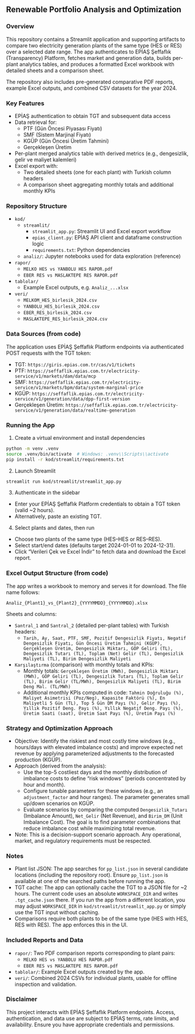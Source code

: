 ## Renewable Portfolio Analysis and Optimization

### Overview
This repository contains a Streamlit application and supporting artifacts to compare two electricity generation plants of the same type (HES or RES) over a selected date range. The app authenticates to EPİAŞ Şeffaflık (Transparency) Platform, fetches market and generation data, builds per-plant analytics tables, and produces a formatted Excel workbook with detailed sheets and a comparison sheet.

The repository also includes pre-generated comparative PDF reports, example Excel outputs, and combined CSV datasets for the year 2024.

### Key Features
- EPİAŞ authentication to obtain TGT and subsequent data access
- Data retrieval for:
  - PTF (Gün Öncesi Piyasası Fiyatı)
  - SMF (Sistem Marjinal Fiyatı)
  - KGÜP (Gün Öncesi Üretim Tahmini)
  - Gerçekleşen Üretim
- Per-plant merged analytics table with derived metrics (e.g., dengesizlik, gelir ve maliyet kalemleri)
- Excel export with:
  - Two detailed sheets (one for each plant) with Turkish column headers
  - A comparison sheet aggregating monthly totals and additional monthly KPIs

### Repository Structure
- `kod/`
  - `streamlit/`
    - `streamlit_app.py`: Streamlit UI and Excel export workflow
    - `epias_client.py`: EPİAŞ API client and dataframe construction logic
    - `requirements.txt`: Python dependencies
  - `analiz/`: Jupyter notebooks used for data exploration (reference)
- `rapor/`
  - `MELKO HES vs YANBOLU HES RAPOR.pdf`
  - `EBER RES vs MASLAKTEPE RES RAPOR.pdf`
- `tablolar/`
  - Example Excel outputs, e.g. `Analiz_...xlsx`
- `veri/`
  - `MELKOM_HES_birlesik_2024.csv`
  - `YANBOLU_HES_birlesik_2024.csv`
  - `EBER_RES_birlesik_2024.csv`
  - `MASLAKTEPE_RES_birlesik_2024.csv`
  

### Data Sources (from code)
The application uses EPİAŞ Şeffaflık Platform endpoints via authenticated POST requests with the TGT token:
- TGT: `https://giris.epias.com.tr/cas/v1/tickets`
- PTF: `https://seffaflik.epias.com.tr/electricity-service/v1/markets/dam/data/mcp`
- SMF: `https://seffaflik.epias.com.tr/electricity-service/v1/markets/bpm/data/system-marginal-price`
- KGÜP: `https://seffaflik.epias.com.tr/electricity-service/v1/generation/data/dpp-first-version`
- Gerçekleşen Üretim: `https://seffaflik.epias.com.tr/electricity-service/v1/generation/data/realtime-generation`

### Running the App
1) Create a virtual environment and install dependencies
```bash
python -m venv .venv
source .venv/bin/activate  # Windows: .venv\\Scripts\\activate
pip install -r kod/streamlit/requirements.txt
```

2) Launch Streamlit
```bash
streamlit run kod/streamlit/streamlit_app.py
```

3) Authenticate in the sidebar
- Enter your EPİAŞ Şeffaflık Platform credentials to obtain a TGT token (valid ~2 hours).
- Alternatively, paste an existing TGT.

4) Select plants and dates, then run
- Choose two plants of the same type (HES–HES or RES–RES).
- Select start/end dates (defaults target 2024-01-01 to 2024-12-31).
- Click “Verileri Çek ve Excel İndir” to fetch data and download the Excel report.

### Excel Output Structure (from code)
The app writes a workbook to memory and serves it for download. The file name follows:
```
Analiz_{Plant1}_vs_{Plant2}_{YYYYMMDD}_{YYYYMMDD}.xlsx
```

Sheets and columns:
- `Santral_1` and `Santral_2` (detailed per-plant tables) with Turkish headers:
  - `Tarih, Ay, Saat, PTF, SMF, Pozitif Dengesizlik Fiyatı, Negatif Dengesizlik Fiyatı, Gün Öncesi Üretim Tahmini (KGÜP), Gerçekleşen Üretim, Dengesizlik Miktarı, GÖP Geliri (TL), Dengesizlik Tutarı (TL), Toplam (Net) Gelir (TL), Dengesizlik Maliyeti (TL), Birim Dengesizlik Maliyeti`
- `Karşılaştırma` (comparison) with monthly totals and KPIs:
  - Monthly totals: `Gerçekleşen Üretim (MWh), Dengesizlik Miktarı (MWh), GÖP Geliri (TL), Dengesizlik Tutarı (TL), Toplam Gelir (TL), Birim Gelir (TL/MWh), Dengesizlik Maliyeti (TL), Birim Deng Mal. (TL/MWh)`
  - Additional monthly KPIs computed in code: `Tahmin Doğruluğu (%), Maliyet Asimetrisi (Poz/Neg), Kapasite Faktörü (%), En Maliyetli 5 Gün (TL), Top 5 Gün DM Payı (%), Gelir Payı (%), Yıllık Pozitif Deng. Payı (%), Yıllık Negatif Deng. Payı (%), Üretim Saati (saat), Üretim Saat Payı (%), Üretim Payı (%)`

### Strategy and Optimization Approach
 - Objective: Identify the riskiest and most costly time windows (e.g., hours/days with elevated imbalance costs) and improve expected net revenue by applying parameterized adjustments to the forecasted production (KGÜP).
 - Approach (derived from the analysis):
   - Use the top-5 costliest days and the monthly distribution of imbalance costs to define “risk windows” (periods concentrated by hour and month).
   - Configure tunable parameters for these windows (e.g., an `adjustment_factor` and hour ranges). The parameter generates small up/down scenarios on KGÜP.
   - Evaluate scenarios by comparing the computed `Dengesizlik_Tutarı` (Imbalance Amount), `Net_Gelir` (Net Revenue), and `Birim_DM` (Unit Imbalance Cost). The goal is to find parameter combinations that reduce imbalance cost while maximizing total revenue.
 - Note: This is a decision-support scenario approach. Any operational, market, and regulatory requirements must be respected.

### Notes
- Plant list JSON: The app searches for `pp_list.json` in several candidate locations (including the repository root). Ensure `pp_list.json` is available at one of the searched paths before running the app.
- TGT cache: The app can optionally cache the TGT to a JSON file for ~2 hours. The current code uses an absolute `WORKSPACE_DIR` and writes `.tgt_cache.json` there. If you run the app from a different location, you may adjust `WORKSPACE_DIR` in `kod/streamlit/streamlit_app.py` or simply use the TGT input without caching.
- Comparisons require both plants to be of the same type (HES with HES, RES with RES). The app enforces this in the UI.

### Included Reports and Data
- `rapor/`: Two PDF comparison reports corresponding to plant pairs:
  - `MELKO HES vs YANBOLU HES RAPOR.pdf`
  - `EBER RES vs MASLAKTEPE RES RAPOR.pdf`
- `tablolar/`: Example Excel outputs created by the app.
- `veri/`: Combined 2024 CSVs for individual plants, usable for offline inspection and validation.

### Disclaimer
This project interacts with EPİAŞ Şeffaflık Platform endpoints. Access, authentication, and data use are subject to EPİAŞ terms, rate limits, and availability. Ensure you have appropriate credentials and permissions.


